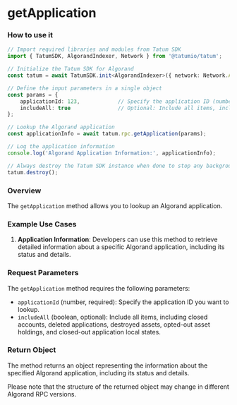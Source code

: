 # getApplication

### How to use it

```typescript
// Import required libraries and modules from Tatum SDK
import { TatumSDK, AlgorandIndexer, Network } from '@tatumio/tatum';

// Initialize the Tatum SDK for Algorand
const tatum = await TatumSDK.init<AlgorandIndexer>({ network: Network.ALGORAND_INDEXER });

// Define the input parameters in a single object
const params = {
    applicationId: 123,            // Specify the application ID (number) you want to lookup.
    includeAll: true               // Optional: Include all items, including closed accounts, deleted applications, destroyed assets, opted-out asset holdings, and closed-out application local states (boolean).
};

// Lookup the Algorand application
const applicationInfo = await tatum.rpc.getApplication(params);

// Log the application information
console.log('Algorand Application Information:', applicationInfo);

// Always destroy the Tatum SDK instance when done to stop any background processes
tatum.destroy();
```

### Overview

The `getApplication` method allows you to lookup an Algorand application.

### Example Use Cases

1. **Application Information**: Developers can use this method to retrieve detailed information about a specific Algorand application, including its status and details.

### Request Parameters

The `getApplication` method requires the following parameters:

- `applicationId` (number, required): Specify the application ID you want to lookup.
- `includeAll` (boolean, optional): Include all items, including closed accounts, deleted applications, destroyed assets, opted-out asset holdings, and closed-out application local states.

### Return Object

The method returns an object representing the information about the specified Algorand application, including its status and details. 

Please note that the structure of the returned object may change in different Algorand RPC versions.